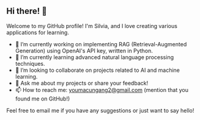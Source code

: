 ## Hi there! 👋

Welcome to my GitHub profile! I'm Silvia, and I love creating various applications for learning.

- 🔭 I’m currently working on implementing RAG (Retrieval-Augmented Generation) using OpenAI's API key, written in Python.
- 🌱 I’m currently learning advanced natural language processing techniques.
- 👯 I’m looking to collaborate on projects related to AI and machine learning.
- 💬 Ask me about my projects or share your feedback!
- 📫 How to reach me: youmacungang2@gmail.com (mention that you found me on GitHub!)

Feel free to email me if you have any suggestions or just want to say hello!
